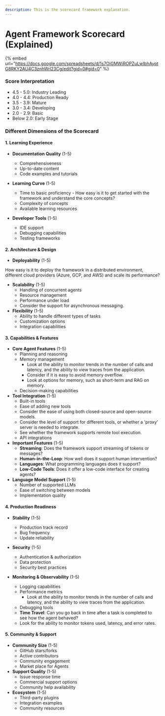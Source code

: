 ```yaml
---
description: This is the scorecard framework explanation.
---
```


# Agent Framework Scorecard (Explained)

{% embed url="https://docs.google.com/spreadsheets/d/1s7OiGMWiROPZuLwIbhAyptG8RKY2AU4C3znhWrl23Cg/edit?gid=0#gid=0" %}

###

### Score Interpretation

* 4.5 - 5.0: Industry Leading
* 4.0 - 4.4: Production Ready
* 3.5 - 3.9: Mature
* 3.0 - 3.4: Developing
* 2.0 - 2.9: Basic
* Below 2.0: Early Stage



### Different Dimensions of the Scorecard

#### 1. Learning Experience&#x20;

* **Documentation Quality** (1-5)
  * Comprehensiveness
  * Up-to-date content
  * Code examples and tutorials
* **Learning Curve** (1-5)
  * Time to basic proficiency - How easy is it to get started with the framework and understand the core concepts?
  * Complexity of concepts
  * Available learning resources
*   **Developer Tools** (1-5)

    * IDE support
    * Debugging capabilities
    * Testing frameworks



#### 2. Architecture & Design&#x20;



* **Deployability** (1-5)

How easy is it to deploy the framework in a distributed environment, different cloud providers (Azure, GCP, and AWS) and scale its performance?

* **Scalability** (1-5)
  * Handling of concurrent agents
  * Resource management
  * Performance under load
  * Consider the support for asynchronous messaging.
* **Flexibility** (1-5)
  * Ability to handle different types of tasks
  * Customization options
  * Integration capabilities

#### 3. Capabilities & Features&#x20;

* **Core Agent Features** (1-5)
  * Planning and reasoning
  * Memory management
    * Look at the ability to monitor trends in the number of calls and latency, and the ability to view traces from the application.
    * Consider if it is easy to avoid memory overflow.
    * Look at options for memory, such as short-term and RAG on memory.
  * Decision-making capabilities
* **Tool Integration** (1-5)
  * Built-in tools
  * Ease of adding new tools
  * Consider the ease of using both closed-source and open-source models.
  * Consider the level of support for different tools, or whether a 'proxy' server is needed to integrate.
  * See whether the framework supports remote tool execution.
  * API integrations
* **Important Features** (1-5)
  * **Streaming**: Does the framework support streaming of tokens or messages?
  * **Human-in-the-Loop**: How well does it support human intervention?
  * **Languages**: What programming languages does it support?
  * **Low-Code Tools**: Does it offer a low-code interface for creating agents?
* **Language Model Support** (1-5)
  * Number of supported LLMs
  * Ease of switching between models
  * Implementation quality

#### 4. Production Readiness&#x20;

* **Stability** (1-5)
  * Production track record
  * Bug frequency
  * Update reliability
* **Security** (1-5)
  * Authentication & authorization
  * Data protection
  * Security best practices
*   **Monitoring & Observability** (1-5)

    * Logging capabilities
    * Performance metrics
      * Look at the ability to monitor trends in the number of calls and latency, and the ability to view traces from the application.
    * Debugging tools
    * **Time Travel**: Can you go back in time after a task is completed to see how the agent behaved?
    * Look for the ability to monitor tokens used, latency, and error rates.



#### 5. Community & Support&#x20;

* **Community Size** (1-5)
  * GitHub stars/forks
  * Active contributors
  * Community engagement
  * Market place for Agents
* **Support Quality** (1-5)
  * Issue response time
  * Commercial support options
  * Community help availability
* **Ecosystem** (1-5)
  * Third-party plugins
  * Integration examples
  * Community resources

###



